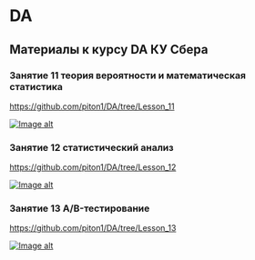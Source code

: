 # DA
## Материалы к курсу DA КУ Сбера 

### Занятие 11 теория вероятности и математическая статистика

https://github.com/piton1/DA/tree/Lesson_11

[![Image alt](https://github.com/piton1/DA/blob/main/poisson.png)](https://github.com/piton1/DA/blob/Lesson_11/%D0%97%D0%B0%D0%BD%D1%8F%D1%82%D0%B8%D0%B5%2011v3.pdf)

### Занятие 12  статистический анализ

https://github.com/piton1/DA/tree/Lesson_12

[![Image alt](https://github.com/piton1/DA/blob/main/quant.png)](https://github.com/piton1/DA/blob/Lesson_12/%D0%97%D0%B0%D0%BD%D1%8F%D1%82%D0%B8%D0%B5%2012v3.pdf)

### Занятие 13 A/B-тестирование

https://github.com/piton1/DA/tree/Lesson_13

[![Image alt](https://github.com/piton1/DA/blob/main/AB.png)](https://github.com/piton1/DA/blob/Lesson_13/%D0%97%D0%B0%D0%BD%D1%8F%D1%82%D0%B8%D0%B5%2013v3.pdf)
